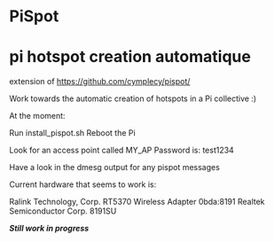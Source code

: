 PiSpot
=======
pi hotspot creation automatique
================================

extension of https://github.com/cymplecy/pispot/

Work towards the automatic creation of hotspots in a Pi collective :)

At the moment:

Run install_pispot.sh Reboot the Pi

Look for an access point called MY_AP Password is: test1234

Have a look in the dmesg output for any pispot messages

Current hardware that seems to work is:

Ralink Technology, Corp. RT5370 Wireless Adapter
0bda:8191 Realtek Semiconductor Corp. 8191SU


***Still work in progress***
